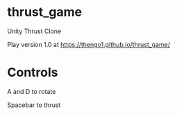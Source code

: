 # thrust_game
Unity Thrust Clone

Play version 1.0 at https://thengo1.github.io/thrust_game/

# Controls
A and D to rotate

Spacebar to thrust
